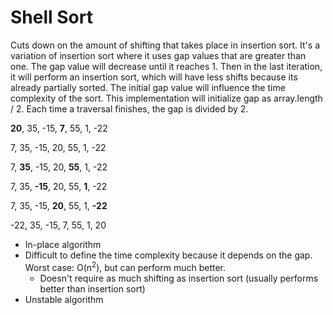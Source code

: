 # Shell Sort

Cuts down on the amount of shifting that takes place in insertion sort. It's a variation of insertion sort where it uses gap values that are greater than one. The gap value will decrease until it reaches 1. Then in the last iteration, it will perform an insertion sort, which will have less shifts because its already partially sorted. The initial gap value will influence the time complexity of the sort. This implementation will initialize gap as array.length / 2. Each time a traversal finishes, the gap is divided by 2.

**20**, 35, -15, **7**, 55, 1, -22

7, 35, -15, 20, 55, 1, -22

7, **35**, -15, 20, **55**, 1, -22

7, 35, **-15**, 20, 55, **1**, -22

7, 35, -15, **20**, 55, 1, **-22**

-22, 35, -15, 7, 55, 1, 20

-   In-place algorithm
-   Difficult to define the time complexity because it depends on the gap. Worst case: O(n<sup>2</sup>), but can perform much better.
    -   Doesn't require as much shifting as insertion sort (usually performs better than insertion sort)
-   Unstable algorithm
